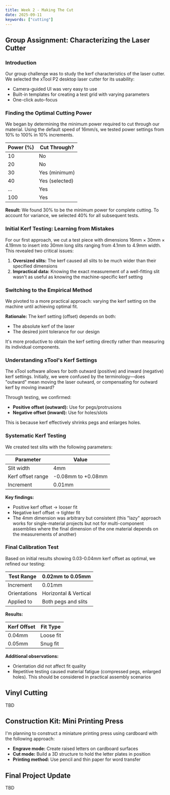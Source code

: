 ```yaml
---
title: Week 2 - Making The Cut
date: 2025-09-11
keywords: ["cutting"]
---
```


## Group Assignment: Characterizing the Laser Cutter

### Introduction

Our group challenge was to study the kerf characteristics of the laser cutter. We selected the xTool P2 desktop laser cutter for its usability:

- Camera-guided UI was very easy to use
- Built-in templates for creating a test grid with varying parameters
- One-click auto-focus

### Finding the Optimal Cutting Power

We began by determining the minimum power required to cut through our material. Using the default speed of 16mm/s, we tested power settings from 10% to 100% in 10% increments.

| Power (%) | Cut Through?   |
| --------- | -------------- |
| 10        | No             |
| 20        | No             |
| 30        | Yes (minimum)  |
| 40        | Yes (selected) |
| ...       | Yes            |
| 100       | Yes            |

**Result:** We found 30% to be the minimum power for complete cutting. To account for variance, we selected 40% for all subsequent tests.

### Initial Kerf Testing: Learning from Mistakes

For our first approach, we cut a test piece with dimensions 16mm × 30mm × 4.19mm to insert into 30mm long slits ranging from 4.1mm to 4.9mm width. This revealed two critical issues:

1. **Oversized slits:** The kerf caused all slits to be much wider than their specified dimensions
2. **Impractical data:** Knowing the exact measurement of a well-fitting slit wasn't as useful as knowing the machine-specific kerf setting

### Switching to the Empirical Method

We pivoted to a more practical approach: varying the kerf setting on the machine until achieving optimal fit.

**Rationale:** The kerf setting (offset) depends on both:

- The absolute kerf of the laser
- The desired joint tolerance for our design

It's more productive to obtain the kerf setting directly rather than measuring its individual components.

### Understanding xTool's Kerf Settings

The xTool software allows for both outward (positive) and inward (negative) kerf settings. Initially, we were confused by the terminology—does "outward" mean moving the laser outward, or compensating for outward kerf by moving inward?

Through testing, we confirmed:

- **Positive offset (outward):** Use for pegs/protrusions
- **Negative offset (inward):** Use for holes/slots

This is because kerf effectively shrinks pegs and enlarges holes.

### Systematic Kerf Testing

We created test slits with the following parameters:

| Parameter         | Value              |
| ----------------- | ------------------ |
| Slit width        | 4mm                |
| Kerf offset range | -0.08mm to +0.08mm |
| Increment         | 0.01mm             |

**Key findings:**

- Positive kerf offset → looser fit
- Negative kerf offset → tighter fit
- The 4mm dimension was arbitrary but consistent (this "lazy" approach works for single-material projects but not for multi-component assemblies where the final dimension of the one material depends on the measurements of another)

### Final Calibration Test

Based on initial results showing 0.03-0.04mm kerf offset as optimal, we refined our testing:

| Test Range   | 0.02mm to 0.05mm      |
| ------------ | --------------------- |
| Increment    | 0.01mm                |
| Orientations | Horizontal & Vertical |
| Applied to   | Both pegs and slits   |

**Results:**

| Kerf Offset | Fit Type  |
| ----------- | --------- |
| 0.04mm      | Loose fit |
| 0.05mm      | Snug fit  |

**Additional observations:**

- Orientation did not affect fit quality
- Repetitive testing caused material fatigue (compressed pegs, enlarged holes). This should be considered in practical assembly scenarios

## Vinyl Cutting

TBD

## Construction Kit: Mini Printing Press

I'm planning to construct a miniature printing press using cardboard with the following approach:

- **Engrave mode:** Create raised letters on cardboard surfaces
- **Cut mode:** Build a 3D structure to hold the letter plates in position
- **Printing method:** Use pencil and thin paper for word transfer

## Final Project Update

TBD
